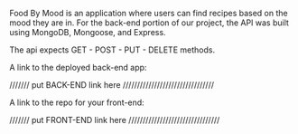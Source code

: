 
Food By Mood is an application where users can find recipes based on the mood
they are in.  For the back-end portion of our project, the API was built
using MongoDB, Mongoose, and Express.

The api expects GET - POST - PUT - DELETE methods.


A link to the deployed back-end app:

/////// put BACK-END link here ////////////////////////////////



A link to the repo for your front-end:

/////// put FRONT-END link here ////////////////////////////////
